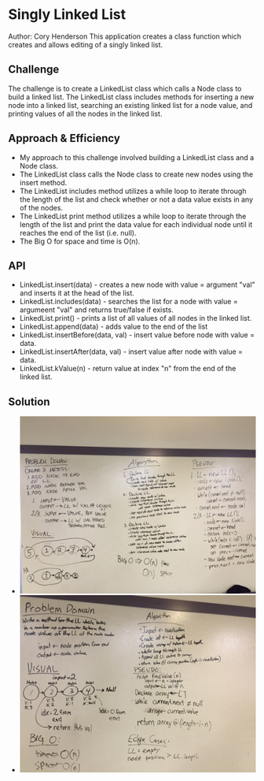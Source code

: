 # Singly Linked List
Author: Cory Henderson
This application creates a class function which creates and allows editing of a singly linked list.

## Challenge
The challenge is to create a LinkedList class which calls a Node class to build a linked list. The LinkedList class includes methods for inserting a new node into a linked list, searching an existing linked list for a node value, and printing values of all the nodes in the linked list.

## Approach & Efficiency
- My approach to this challenge involved building a LinkedList class and a Node class.
- The LinkedList class calls the Node class to create new nodes using the insert method.
- The LinkedList includes method utilizes a while loop to iterate through the length of the list and check whether or not a data value exists in any of the nodes.
- The LinkedList print method utilizes a while loop to iterate through the length of the list and print the data value for each individual node until it reaches the end of the list (i.e. null).
- The Big O for space and time is O(n).

## API
- LinkedList.insert(data) - creates a new node with value = argument "val" and inserts it at the head of the list.
- LinkedList.includes(data) - searches the list for a node with value = argumeent "val" and returns true/false if exists.
- LinkedList.print() - prints a list of all values of all nodes in the linked list.
- LinkedList.append(data) - adds value to the end of the list
- LinkedList.insertBefore(data, val) - insert value before node with value = data.
- LinkedList.insertAfter(data, val) - insert value after node with value = data.
- LinkedList.kValue(n) - return value at index "n" from the end of the linked list.

## Solution
- ![alt text](https://github.com/cory0s/data-structures-and-algorithms/blob/master/assets/linked-list.JPG)
- ![alt text](https://github.com/cory0s/data-structures-and-algorithms/blob/master/assets/kValue.JPG)